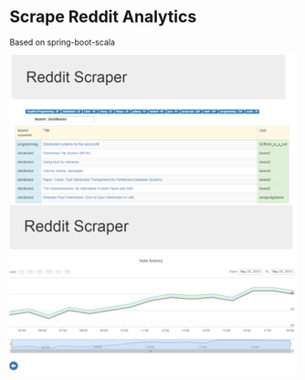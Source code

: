 Scrape Reddit Analytics  
===================================================

Based on spring-boot-scala  


![logo](main.PNG?raw=true "Main Screen")
![logo](chart.PNG?raw=true "Chart Screen")